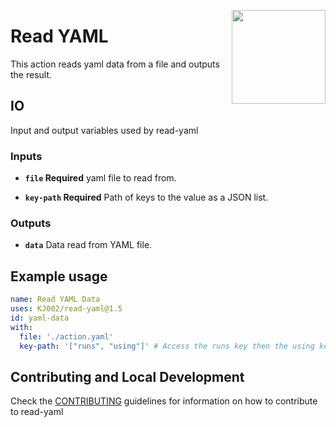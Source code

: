 <img align="right" src="https://upload.wikimedia.org/wikipedia/commons/f/f8/YAML_Logo.svg" width=150></img>
# Read YAML

This action reads yaml data from a file and outputs the result.

## IO

Input and output variables used by read-yaml

### Inputs
- **`file` Required** yaml file to read from.

- **`key-path` Required** Path of keys to the value as a JSON list.

### Outputs
- **`data`** Data read from YAML file.

## Example usage

``` yaml
name: Read YAML Data
uses: KJ002/read-yaml@1.5
id: yaml-data
with:
  file: './action.yaml'
  key-path: '["runs", "using"]' # Access the runs key then the using key and retuns the value.
```

## Contributing and Local Development
Check the [CONTRIBUTING](./CONTRIBUTING.md) guidelines for information on how to contribute
to read-yaml

